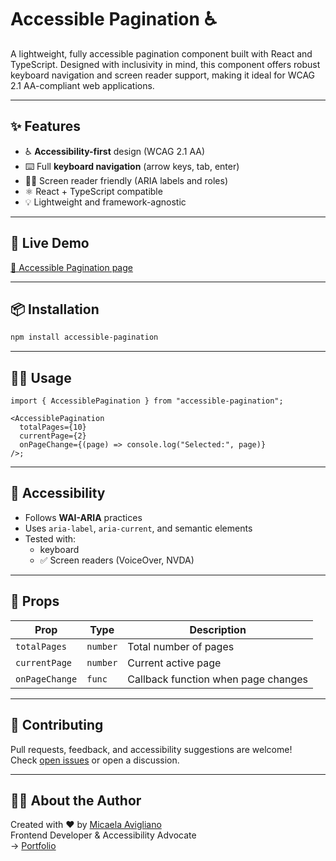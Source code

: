 # Accessible Pagination ♿️

A lightweight, fully accessible pagination component built with React and TypeScript. Designed with inclusivity in mind, this component offers robust keyboard navigation and screen reader support, making it ideal for WCAG 2.1 AA-compliant web applications.

---

## ✨ Features

- ♿️ **Accessibility-first** design (WCAG 2.1 AA)
- ⌨️ Full **keyboard navigation** (arrow keys, tab, enter)
- 🧏‍♂️ Screen reader friendly (ARIA labels and roles)
- ⚛️ React + TypeScript compatible
- 💡 Lightweight and framework-agnostic

---

## 🚀 Live Demo

[🔗 Accessible Pagination page](accessible-pagination.netlify.app/)

---

## 📦 Installation

```bash
npm install accessible-pagination
```

---

## 🧑‍💻 Usage

```tsx
import { AccessiblePagination } from "accessible-pagination";

<AccessiblePagination
  totalPages={10}
  currentPage={2}
  onPageChange={(page) => console.log("Selected:", page)}
/>;
```

---

## 🧪 Accessibility

- Follows **WAI-ARIA** practices
- Uses `aria-label`, `aria-current`, and semantic elements
- Tested with:
  - keyboard
  - ✅ Screen readers (VoiceOver, NVDA)


---

## 🔧 Props

| Prop           | Type     | Description                             |
|----------------|----------|-----------------------------------------|
| `totalPages`   | `number` | Total number of pages                   |
| `currentPage`  | `number` | Current active page                     |
| `onPageChange` | `func`   | Callback function when page changes     |

---

## 🤝 Contributing

Pull requests, feedback, and accessibility suggestions are welcome!  
Check [open issues](https://github.com/micaavigliano/accessible-pagination/issues) or open a discussion.

---

## 🙋‍♀️ About the Author

Created with ❤️ by [Micaela Avigliano](https://github.com/micaavigliano)  
Frontend Developer & Accessibility Advocate  
→ [Portfolio](https://micaavigliano.com)
